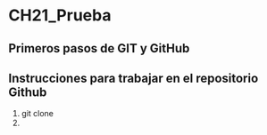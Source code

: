 # CH21_Prueba
Primeros pasos de GIT y GitHub
---
## Instrucciones para trabajar en el repositorio Github

1. git clone
2.
